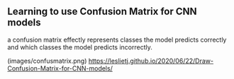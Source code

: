 ## Learning to use Confusion Matrix for CNN models
 a confusion matrix effectly represents classes the model predicts correctly and which classes the model predicts incorrectly.
 
 
 (images/confusmatrix.png)
https://leslietj.github.io/2020/06/22/Draw-Confusion-Matrix-for-CNN-models/
